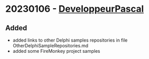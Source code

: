 # 20230106 - [DeveloppeurPascal](https://github.com/DeveloppeurPascal)

## Added

* added links to other Delphi samples repositories in file OtherDelphiSampleRepositories.md
* added some FireMonkey project samples
